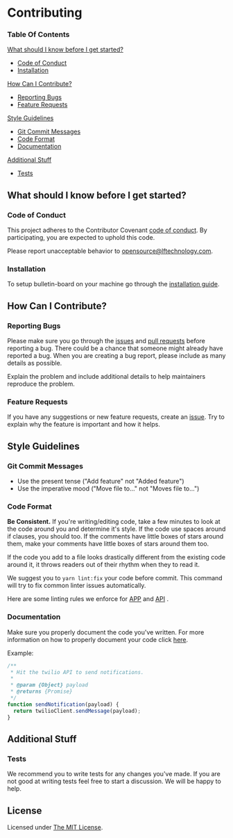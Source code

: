 # Contributing

### Table Of Contents

[What should I know before I get started?](#what-should-i-know-before-i-get-started)

- [Code of Conduct](#code-of-conduct)
- [Installation](#installation)

[How Can I Contribute?](#how-can-i-contribute)

- [Reporting Bugs](#reporting-bugs)
- [Feature Requests](#feature-requests)

[Style Guidelines](#style-guidelines)

- [Git Commit Messages](#git-commit-messages)
- [Code Format](#code-format)
- [Documentation](#documentation)

[Additional Stuff](#additional-stuff)

- [Tests](#tests)

## What should I know before I get started?

### Code of Conduct

This project adheres to the Contributor Covenant [code of conduct](CODE_OF_CONDUCT.md). By participating, you are expected to uphold this code.

Please report unacceptable behavior to [opensource@lftechnology.com](mailto:opensource@lftechnology.com).

### Installation

To setup bulletin-board on your machine go through the [installation guide](INSTALL.md).

## How Can I Contribute?

### Reporting Bugs

Please make sure you go through the [issues](https://github.com/leapfrogtechnology/bulletin-board/issues) and [pull requests](https://github.com/leapfrogtechnology/bulletin-board/pulls) before reporting a bug. There could be a chance that someone might already have reported a bug. When you are creating a bug report, please include as many details as possible.

Explain the problem and include additional details to help maintainers reproduce the problem.

### Feature Requests

If you have any suggestions or new feature requests, create an [issue](https://github.com/leapfrogtechnology/bulletin-board/issues/new). Try to explain why the feature is important and how it helps.

## Style Guidelines

### Git Commit Messages

- Use the present tense ("Add feature" not "Added feature")
- Use the imperative mood ("Move file to..." not "Moves file to...")

### Code Format

**Be Consistent.** If you're writing/editing code, take a few minutes to look at the code around you and determine it's style. If the code use spaces around if clauses, you should too. If the comments have little boxes of stars around them, make your comments have little boxes of stars around them too.

If the code you add to a file looks drastically different from the existing code around it, it throws readers out of their rhythm when they to read it.

We suggest you to `yarn lint:fix` your code before commit. This command will try to fix common linter issues automatically.

Here are some linting rules we enforce for [APP](app/.eslintrc) and [API](api/.eslintrc) .

### Documentation

Make sure you properly document the code you've written. For more information on how to properly document your code click [here](http://usejsdoc.org/about-getting-started.html).

Example:

```js
/**
 * Hit the twilio API to send notifications.
 *
 * @param {Object} payload
 * @returns {Promise}
 */
function sendNotification(payload) {
  return twilioClient.sendMessage(payload);
}
```

## Additional Stuff

### Tests

We recommend you to write tests for any changes you've made. If you are not good at writing tests feel free to start a discussion. We will be happy to help.

## License

Licensed under [The MIT License](LICENSE).
